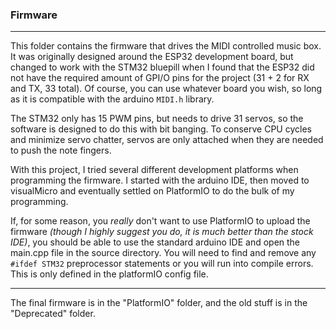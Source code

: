 ### Firmware
---
This folder contains the firmware that drives the MIDI controlled music box. It was originally designed around the ESP32 development board, but changed to work with the STM32 bluepill when I found that the ESP32 did not have the required amount of GPI/O pins for the project (31 + 2 for RX and TX, 33 total). Of course, you can use whatever board you wish, so long as it is compatible with the arduino `MIDI.h` library.

The STM32 only has 15 PWM pins, but needs to drive 31 servos, so the software is designed to do this with bit banging. To conserve CPU cycles and minimize servo chatter, servos are only attached when they are needed to push the note fingers.

With this project, I tried several different development platforms when programming the firmware. I started with the arduino IDE, then moved to visualMicro and eventually settled on PlatformIO to do the bulk of my programming.

If, for some reason, you *really* don't want to use PlatformIO to upload the firmware *(though I highly suggest you do, it is much better than the stock IDE)*, you should be able to use the standard arduino IDE and open the main.cpp file in the source directory. You will need to find and remove any `#ifdef STM32` preprocessor statements or you will run into compile errors. This is only defined in the platformIO config file.

---
The final firmware is in the "PlatformIO" folder, and the old stuff is in the "Deprecated" folder.